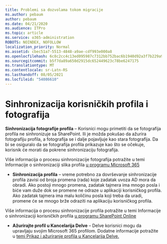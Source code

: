 ```yaml
---
title: Problemi sa dozvolama tokom migracije
ms.author: pebaum
author: pebaum
ms.date: 04/21/2020
ms.audience: ITPro
ms.topic: article
ms.service: o365-administration
ROBOTS: NOINDEX, NOFOLLOW
localization_priority: Normal
ms.assetid: cbec51a7-5513-4848-a9ae-cdf993e000a8
ms.openlocfilehash: 6c8c2cc4c13ed095987c7312bb752bac6b1940d92a3f7b229a99787273cb4883
ms.sourcegitcommit: b5f7da89a650d2915dc652449623c78be6247175
ms.translationtype: MT
ms.contentlocale: sr-Latn-RS
ms.lasthandoff: 08/05/2021
ms.locfileid: "54086610"
---
```

# <a name="user-profile-and-photo-synchronization"></a>Sinhronizacija korisničkih profila i fotografija

 **Sinhronizacija fotografije profila** – Korisnici mogu primetiti da se fotografija profila ne sinhronizuje sa SharePoint. Ili je možda pokušao da ažurira fotografiju profila, a fotografija se i dalje pojavljuje kao stara fotografija. Da bi se osiguralo da se fotografija profila prikazuje kao što se očekuje, korisnik će morati da pokrene sinhronizaciju fotografija. 
  
Više informacija o procesu sinhronizacije fotografija potražite u temi Informacije o sinhronizaciji slika profila [u programu Microsoft 365](https://go.microsoft.com/fwlink/?linkid=2022634)
  
- **Sinhronizacija profila** – vreme potrebno za dovrševanje sinhronizacije profila zavisi od broja promena (rada) koje zadatak uvoza AD mora da obradi. Ako postoji mnogo promena, zadatak tajmera ima mnogo posla i biće vam duže dok se promene ne odraze u aplikaciji korisničkog profila. Ako zadatak tajmera ima malu količinu posla koji treba da uradi, promene će se mnogo brže odraziti na aplikaciju korisničkog profila. 
  
Više informacija o procesu sinhronizacije profila potražite u temi Informacije o sinhronizaciji korisničkih profila [u programu SharePoint Online](https://go.microsoft.com/fwlink/?linkid=2022639)
    
- **Ažurirajte profil u Kancelarija Delve** – Delve korisnici mogu da upravljaju svojim Microsoft 365 profilom. Dodatne informacije potražite u [temi Prikaz i ažuriranje profila u Kancelarija Delve.](https://support.office.com/article/View-and-update-your-profile-in-Office-Delve-4e84343b-eedf-45a1-aeb9-8627ccca14ba)
    

